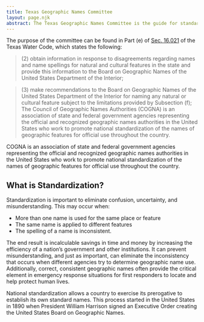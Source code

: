 ```yaml
---
title: Texas Geographic Names Committee
layout: page.njk
abstract: The Texas Geographic Names Committee is the guide for standardizing geographic names in the state of Texas, in cooperation with the Council of Geographic Names Authorities (COGNA) and the United States Board on Geographic Names, as part of the national standardization process.
---
```


The purpose of the committee can be found in Part (e) of [Sec. 16.021](http://www.statutes.legis.state.tx.us/Docs/WA/htm/WA.16.htm) of the Texas Water Code, which states the following:

> (2) obtain information in response to disagreements regarding names and name spellings for natural and cultural features in the state and provide this information to the Board on Geographic Names of the United States Department of the Interior;

> (3) make recommendations to the Board on Geographic Names of the United States Department of the Interior for naming any natural or cultural feature subject to the limitations provided by Subsection (f);
The Council of Geographic Names Authorities (COGNA) is an association of state and federal government agencies representing the official and recognized geographic names authorities in the United States who work to promote national standardization of the names of geographic features for official use throughout the country.

COGNA is an association of state and federal government agencies representing the official and recognized geographic names authorities in the United States who work to promote national standardization of the names of geographic features for official use throughout the country.

## What is Standardization?

Standardization is important to eliminate confusion, uncertainty, and misunderstanding. This may occur when:

- More than one name is used for the same place or feature
- The same name is applied to different features
- The spelling of a name is inconsistent.

The end result is incalculable savings in time and money by increasing the efficiency of a nation’s government and other institutions. It can prevent misunderstanding, and just as important, can eliminate the inconsistency that occurs when different agencies try to determine geographic name use. Additionally, correct, consistent geographic names often provide the critical element in emergency response situations for first responders to locate and help protect human lives.

National standardization allows a country to exercise its prerogative to establish its own standard names. This process started in the United States in 1890 when President William Harrison signed an Executive Order creating the United States Board on Geographic Names.
